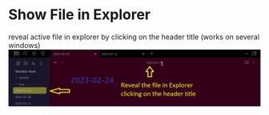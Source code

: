 # Show File in Explorer  
  
reveal active file in explorer by clicking on the header title (works on several windows)  
![demo](demo.jpg)
